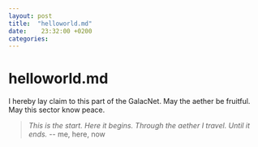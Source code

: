 ```yaml
---
layout: post
title:  "helloworld.md"
date:    23:32:00 +0200
categories:
---
```


# helloworld.md

I hereby lay claim to this part of the GalacNet. May the aether be fruitful. May this sector know peace.

>_This is the start.
Here it begins.
Through the aether I travel.
Until it ends._
  -- me, here, now


